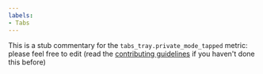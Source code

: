 ```yaml
---
labels:
- Tabs
---
```

This is a stub commentary for the `tabs_tray.private_mode_tapped` metric: please feel free to edit (read the
[contributing guidelines](https://github.com/mozilla/glean-annotations/blob/main/CONTRIBUTING.md)
if you haven't done this before)
